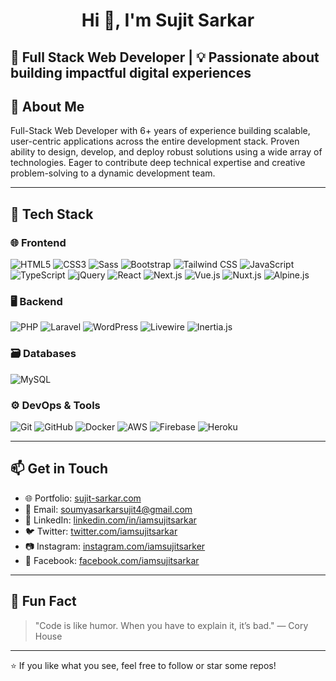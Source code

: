 <h1 align="center">Hi 👋, I'm Sujit Sarkar</h1>
<h2>🎯 Full Stack Web Developer | 💡 Passionate about building impactful digital experiences</h1>

## 🚀 About Me
Full-Stack Web Developer with 6+ years of experience building scalable, user-centric applications across the entire development stack. Proven ability to design, develop, and deploy robust solutions using a wide array of technologies. Eager to contribute deep technical expertise and creative problem-solving to a dynamic development team.

---

## 🧰 Tech Stack

### 🌐 Frontend
![HTML5](https://img.shields.io/badge/-HTML5-E34F26?logo=html5&logoColor=white)
![CSS3](https://img.shields.io/badge/-CSS3-1572B6?logo=css3&logoColor=white)
![Sass](https://img.shields.io/badge/-Sass-CC6699?logo=sass&logoColor=white)
![Bootstrap](https://img.shields.io/badge/-Bootstrap-563D7C?logo=bootstrap&logoColor=white)
![Tailwind CSS](https://img.shields.io/badge/-TailwindCSS-38B2AC?logo=tailwind-css&logoColor=white)
![JavaScript](https://img.shields.io/badge/-JavaScript-F7DF1E?logo=javascript&logoColor=black)
![TypeScript](https://img.shields.io/badge/-TypeScript-3178C6?logo=typescript&logoColor=white)
![jQuery](https://img.shields.io/badge/-jQuery-0769AD?logo=jquery&logoColor=white)
![React](https://img.shields.io/badge/-React-61DAFB?logo=react&logoColor=black)
![Next.js](https://img.shields.io/badge/-Next.js-000000?logo=next.js&logoColor=white)
![Vue.js](https://img.shields.io/badge/-Vue.js-4FC08D?logo=vue.js&logoColor=white)
![Nuxt.js](https://img.shields.io/badge/-Nuxt.js-00DC82?logo=nuxt.js&logoColor=white)
![Alpine.js](https://img.shields.io/badge/-Alpine.js-8BC0D0?logo=alpine.js&logoColor=white)

### 🖥️ Backend
![PHP](https://img.shields.io/badge/-PHP-777BB4?logo=php&logoColor=white)
![Laravel](https://img.shields.io/badge/-Laravel-FF2D20?logo=laravel&logoColor=white)
![WordPress](https://img.shields.io/badge/-WordPress-21759B?logo=wordpress&logoColor=white)
![Livewire](https://img.shields.io/badge/-Livewire-4E56A6?logo=laravel&logoColor=white)
![Inertia.js](https://img.shields.io/badge/-Inertia.js-3C3C3C?logo=inertia&logoColor=white)

### 🗃️ Databases
![MySQL](https://img.shields.io/badge/-MySQL-4479A1?logo=mysql&logoColor=white)

### ⚙️ DevOps & Tools
![Git](https://img.shields.io/badge/-Git-F05032?logo=git&logoColor=white)
![GitHub](https://img.shields.io/badge/-GitHub-181717?logo=github&logoColor=white)
![Docker](https://img.shields.io/badge/-Docker-2496ED?logo=docker&logoColor=white)
![AWS](https://img.shields.io/badge/-AWS-232F3E?logo=amazon-aws&logoColor=white)
![Firebase](https://img.shields.io/badge/-Firebase-FFCA28?logo=firebase&logoColor=black)
![Heroku](https://img.shields.io/badge/-Heroku-430098?logo=heroku&logoColor=white)

---

## 📫 Get in Touch

- 🌐 Portfolio: [sujit-sarkar.com](https://sujit-sarkar.com)
- 📧 Email: soumyasarkarsujit4@gmail.com
- 💼 LinkedIn: [linkedin.com/in/iamsujitsarkar](https://linkedin.com/in/iamsujitsarkar)
- 🐦 Twitter: [twitter.com/iamsujitsarkar](https://twitter.com/iamsujitsarkar)
- 📷 Instagram: [instagram.com/iamsujitsarker](https://instagram.com/iamsujitsarker)
- 📘 Facebook: [facebook.com/iamsujitsarkar](https://facebook.com/iamsujitsarkar)

---

## 🧭 Fun Fact

> "Code is like humor. When you have to explain it, it’s bad." — Cory House

---

⭐ If you like what you see, feel free to follow or star some repos!
